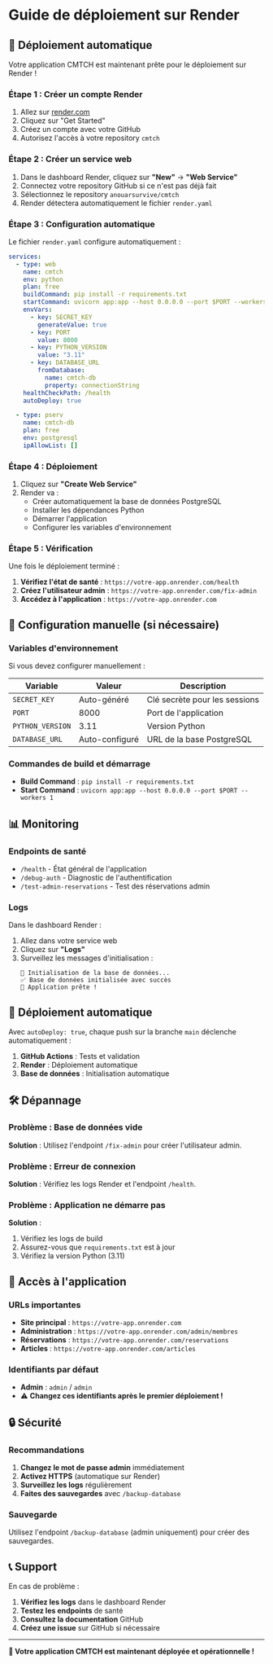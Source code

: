 # Guide de déploiement sur Render

## 🚀 Déploiement automatique

Votre application CMTCH est maintenant prête pour le déploiement sur Render !

### Étape 1 : Créer un compte Render

1. Allez sur [render.com](https://render.com)
2. Cliquez sur "Get Started"
3. Créez un compte avec votre GitHub
4. Autorisez l'accès à votre repository `cmtch`

### Étape 2 : Créer un service web

1. Dans le dashboard Render, cliquez sur **"New"** → **"Web Service"**
2. Connectez votre repository GitHub si ce n'est pas déjà fait
3. Sélectionnez le repository `anouarsurvive/cmtch`
4. Render détectera automatiquement le fichier `render.yaml`

### Étape 3 : Configuration automatique

Le fichier `render.yaml` configure automatiquement :

```yaml
services:
  - type: web
    name: cmtch
    env: python
    plan: free
    buildCommand: pip install -r requirements.txt
    startCommand: uvicorn app:app --host 0.0.0.0 --port $PORT --workers 1
    envVars:
      - key: SECRET_KEY
        generateValue: true
      - key: PORT
        value: 8000
      - key: PYTHON_VERSION
        value: "3.11"
      - key: DATABASE_URL
        fromDatabase:
          name: cmtch-db
          property: connectionString
    healthCheckPath: /health
    autoDeploy: true

  - type: pserv
    name: cmtch-db
    plan: free
    env: postgresql
    ipAllowList: []
```

### Étape 4 : Déploiement

1. Cliquez sur **"Create Web Service"**
2. Render va :
   - Créer automatiquement la base de données PostgreSQL
   - Installer les dépendances Python
   - Démarrer l'application
   - Configurer les variables d'environnement

### Étape 5 : Vérification

Une fois le déploiement terminé :

1. **Vérifiez l'état de santé** : `https://votre-app.onrender.com/health`
2. **Créez l'utilisateur admin** : `https://votre-app.onrender.com/fix-admin`
3. **Accédez à l'application** : `https://votre-app.onrender.com`

## 🔧 Configuration manuelle (si nécessaire)

### Variables d'environnement

Si vous devez configurer manuellement :

| Variable | Valeur | Description |
|----------|--------|-------------|
| `SECRET_KEY` | Auto-généré | Clé secrète pour les sessions |
| `PORT` | 8000 | Port de l'application |
| `PYTHON_VERSION` | 3.11 | Version Python |
| `DATABASE_URL` | Auto-configuré | URL de la base PostgreSQL |

### Commandes de build et démarrage

- **Build Command** : `pip install -r requirements.txt`
- **Start Command** : `uvicorn app:app --host 0.0.0.0 --port $PORT --workers 1`

## 📊 Monitoring

### Endpoints de santé

- `/health` - État général de l'application
- `/debug-auth` - Diagnostic de l'authentification
- `/test-admin-reservations` - Test des réservations admin

### Logs

Dans le dashboard Render :
1. Allez dans votre service web
2. Cliquez sur **"Logs"**
3. Surveillez les messages d'initialisation :
   ```
   🔄 Initialisation de la base de données...
   ✅ Base de données initialisée avec succès
   🎉 Application prête !
   ```

## 🔄 Déploiement automatique

Avec `autoDeploy: true`, chaque push sur la branche `main` déclenche automatiquement :

1. **GitHub Actions** : Tests et validation
2. **Render** : Déploiement automatique
3. **Base de données** : Initialisation automatique

## 🛠️ Dépannage

### Problème : Base de données vide

**Solution** : Utilisez l'endpoint `/fix-admin` pour créer l'utilisateur admin.

### Problème : Erreur de connexion

**Solution** : Vérifiez les logs Render et l'endpoint `/health`.

### Problème : Application ne démarre pas

**Solution** : 
1. Vérifiez les logs de build
2. Assurez-vous que `requirements.txt` est à jour
3. Vérifiez la version Python (3.11)

## 📱 Accès à l'application

### URLs importantes

- **Site principal** : `https://votre-app.onrender.com`
- **Administration** : `https://votre-app.onrender.com/admin/membres`
- **Réservations** : `https://votre-app.onrender.com/reservations`
- **Articles** : `https://votre-app.onrender.com/articles`

### Identifiants par défaut

- **Admin** : `admin` / `admin`
- ⚠️ **Changez ces identifiants après le premier déploiement !**

## 🔒 Sécurité

### Recommandations

1. **Changez le mot de passe admin** immédiatement
2. **Activez HTTPS** (automatique sur Render)
3. **Surveillez les logs** régulièrement
4. **Faites des sauvegardes** avec `/backup-database`

### Sauvegarde

Utilisez l'endpoint `/backup-database` (admin uniquement) pour créer des sauvegardes.

## 📞 Support

En cas de problème :

1. **Vérifiez les logs** dans le dashboard Render
2. **Testez les endpoints** de santé
3. **Consultez la documentation** GitHub
4. **Créez une issue** sur GitHub si nécessaire

---

**🎉 Votre application CMTCH est maintenant déployée et opérationnelle !**
